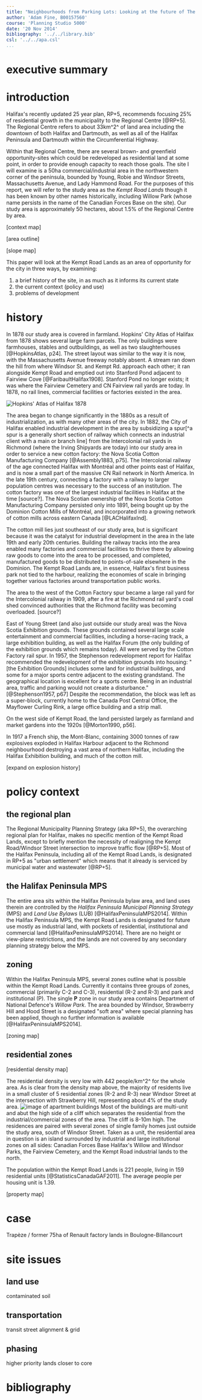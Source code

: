 ```yaml
---
title: "Neighbourhoods from Parking Lots: Looking at the future of The Kempt Road Lands"
author: 'Adam Fine, B00157560' 
course: 'Planning Studio 5000' 
date: '20 Nov 2014' 
bibliography: '../../library.bib' 
csl: '../../apa.csl'
...
```


# executive summary



# introduction

Halifax's recently updated 25 year plan, RP+5, recommends focusing 25% of residential growth in the municipality to the Regional Centre [@RP+5]. The Regional Centre refers to about 33km^2^ of land area including the downtown of both Halifax and Dartmouth, as well as all of the Halifax Peninsula and Dartmouth within the Circumferential Highway. 

Within that Regional Centre, there are several brown- and greenfield opportunity-sites which could be redeveloped as residential land at some point, in order to provide enough capacity to reach those goals. The site I will examine is a 50ha commercial/industrial area in the northwestern corner of the peninsula, bounded by Young, Robie and Windsor Streets, Massachusetts Avenue, and Lady Hammond Road. For the purposes of this report, we will refer to the study area as the *Kempt Road Lands* though it has been known by other names historically, including Willow Park (whose name persists in the name of the Canadian Forces Base on the site). Our study area is approximately 50 hectares, about 1.5% of the Regional Centre by area. 

[context map]

[area outline]

[slope map]

This paper will look at the Kempt Road Lands as an area of opportunity for the city in three ways, by examining: 

1. a brief history of the site, in as much as it informs its current state
2. the current context (policy and use)
3. problems of development

# history

In 1878 our study area is covered in farmland. Hopkins' City Atlas of Halifax from 1878 shows several large farm parcels. The only buildings were farmhouses, stables and outbuildings, as well as two slaughterhouses [@HopkinsAtlas, p24]. The street layout was similar to the way it is now, with the Massachusetts Avenue freeway notably absent. A stream ran down the hill from where Windsor St. and Kempt Rd. approach each other; it ran alongside Kempt Road and emptied out into Stanford Pond adjacent to Fairview Cove [@FaribaultHalifax1908]. Stanford Pond no longer exists; it was where the Fairview Cemetery and CN Fairview rail yards are today. In 1878, no rail lines, commercial facilities or factories existed in the area. 
    
![Hopkins' Atlas of Halifax 1878](assets/Hopkins_Halifax_plateV-2.jpg)

The area began to change significantly in the 1880s as a result of industrialization, as with many other areas of the city. In 1882, the City of Halifax enabled industrial development in the area by subsidizing a spur[^a spur is a generally short section of railway which connects an industrial client with a main or branch line] from the Intercolonial rail yards in Richmond (where the Irving Shipyards are today) into our study area in order to service a new cotton factory: the Nova Scotia Cotton Manufacturing Company [@Assembly1883, p75]. The Intercolonial railway of the age connected Halifax with Montréal and other points east of Halifax, and is now a small part of the massive CN Rail network in North America. In the late 19th century, connecting a factory with a railway to larger population centres was necessary to the success of an institution. The cotton factory was one of the largest industrial facilities in Halifax at the time [source?]. The Nova Scotian ownership of the Nova Scotia Cotton Manufacturing Company persisted only into 1891, being bought up by the Dominion Cotton Mills of Montréal, and incorporated into a growing network of cotton mills across eastern Canada [@LACHalifaxInd]. 

The cotton mill lies just southeast of our study area, but is significant because it was the catalyst for industrial development in the area in the late 19th and early 20th centuries. Building the railway tracks into the area enabled many factories and commercial facilities to thrive there by allowing raw goods to come into the area to be processed, and completed, manufactured goods to be distributed to points-of-sale elsewhere in the Dominion. The Kempt Road Lands are, in essence, Halifax's first business park not tied to the harbour, realizing the economies of scale in bringing together various factories around transportation public works. 

The area to the west of the Cotton Factory spur became a large rail yard for the Intercolonial railway in 1909, after a fire at the Richmond rail yard's coal shed convinced authorities that the Richmond facility was becoming overloaded. [source?]

East of Young Street (and also just outside our study area) was the Nova Scotia Exhibition grounds. These grounds contained several large scale entertainment and commercial facilities, including a horse-racing track, a large exhibition building, as well as the Halifax Forum (the only building of the exhibition grounds which remains today). All were served by the Cotton Factory rail spur. In 1957, the Stephenson redevelopment report for Halifax recommended the redevelopment of the exhibition grounds into housing: "[the Exhibition Grounds] includes some land for industrial buildings, and some for a major sports centre adjacent to the existing grandstand. The geographical location is excellent for a sports centre. Being in an industrial area, traffic and parking would not create a disturbance." [@Stephenson1957, p67] Despite the recommendation, the block was left as a super-block, currently home to the Canada Post Central Office, the Mayflower Curling Rink, a large office building and a strip mall. 

On the west side of Kempt Road, the land persisted largely as farmland and market gardens into the 1920s [@Morton1990, p56].

In 1917 a French ship, the Mont-Blanc, containing 3000 tonnes of raw explosives exploded in Halifax Harbour adjacent to the Richmond neighbourhood destroying a vast area of northern Halifax, including the Halifax Exhibition building, and much of the cotton mill. 

[expand on explosion history]

# policy context

## the regional plan

The Regional Municipality Planning Strategy (aka RP+5), the overarching regional plan for Halifax, makes no specific mention of the Kempt Road Lands, except to briefly mention the necessity of realigning the Kempt Road/Windsor Street intersection to improve traffic flow [@RP+5]. Most of the Halifax Peninsula, including all of the Kempt Road Lands, is designated in RP+5 as "urban settlement" which means that it already is serviced by municipal water and wastewater [@RP+5]. 

## the Halifax Peninsula MPS

The entire area sits within the Halifax Peninsula bylaw area, and land uses therein are controlled by the *Halifax Peninsula Municipal Planning Strategy* (MPS) and *Land Use Bylaws* (LUB) [@HalifaxPeninsulaMPS2014]. Within the Halifax Peninsula MPS, the Kempt Road Lands is designated for future use mostly as industrial land, with pockets of residential, institutional and commercial land [@HalifaxPeninsulaMPS2014]. There are no height or view-plane restrictions, and the lands are not covered by any secondary planning strategy below the MPS. 

## zoning 

Within the Halifax Peninsula MPS, several zones outline what is possible within the Kempt Road Lands. Currently it contains three groups of zones, commercial (primarily C-2 and C-3), residential (R-2 and R-3) and park and institutional (P). The single **P** zone in our study area contains Department of National Defence's *Willow Park*. The area bounded by Windsor, Strawberry Hill and Hood Street is a designated "soft area" where special planning has been applied, though no further information is available [@HalifaxPeninsulaMPS2014]. 

[zoning map] 

## residential zones

[residential density map]

The residential density is very low with 442 people/km^2^ for the whole area. As is clear from the density map above, the majority of residents live in a small cluster of 5 residential zones (R-2 and R-3) near Windsor Street at the intersection with Strawberry Hill, representing about 4% of the study area. ![image of apartment buildings](assets/site-visit2/IMG_4917.JPG) Most of the buildings are multi-unit and abut the high side of a cliff which separates the residential from the industrial/commercial zones of the area. The cliff is 8-10m high. The residences are paired with several zones of single family homes just outside the study area, south of Windsor Street. Taken as a unit, the residential area in question is an island surrounded by industrial and large institutional zones on all sides: Canadian Forces Base Halifax's Willow and Windsor Parks, the Fairview Cemetery, and the Kempt Road industrial lands to the north. 

The population within the Kempt Road Lands is 221 people, living in 159 residential units [@StatisticsCanadaGAF2011]. The average people per housing unit is 1.39.

[property map]

# case

Trapèze / former 75ha of Renault factory lands in Boulogne-Billancourt

# site issues

## land use

contaminated soil

## transportation

transit
street alignment & grid

## phasing

higher priority lands closer to core

# bibliography